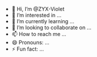 - 👋 Hi, I’m @ZYX-Violet
- 👀 I’m interested in ...
- 🌱 I’m currently learning ...
- 💞️ I’m looking to collaborate on ...
- 📫 How to reach me ...
- 😄 Pronouns: ...
- ⚡ Fun fact: ...

<!---
ZYX-Violet/ZYX-Violet is a ✨ special ✨ repository because its `README.md` (this file) appears on your GitHub profile.
You can click the Preview link to take a look at your changes.
--->
